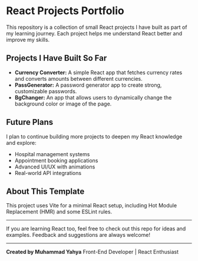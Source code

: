 # React Projects Portfolio

This repository is a collection of small React projects I have built as part of my learning journey. Each project helps me understand React better and improve my skills.

## Projects I Have Built So Far

* **Currency Converter:** A simple React app that fetches currency rates and converts amounts between different currencies.
* **PassGenerator:** A password generator app to create strong, customizable passwords.
* **BgChanger:** An app that allows users to dynamically change the background color or image of the page.

## Future Plans

I plan to continue building more projects to deepen my React knowledge and explore:

* Hospital management systems
* Appointment booking applications
* Advanced UI/UX with animations
* Real-world API integrations

## About This Template

This project uses Vite for a minimal React setup, including Hot Module Replacement (HMR) and some ESLint rules.

---

If you are learning React too, feel free to check out this repo for ideas and examples. Feedback and suggestions are always welcome!

---

**Created by Muhammad Yahya**
Front-End Developer | React Enthusiast

 
 
